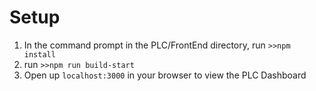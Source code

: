 # Setup
1. In the command prompt in the PLC/FrontEnd directory, run `>>npm install`
2. run `>>npm run build-start`
3. Open up `localhost:3000` in your browser to view the PLC Dashboard